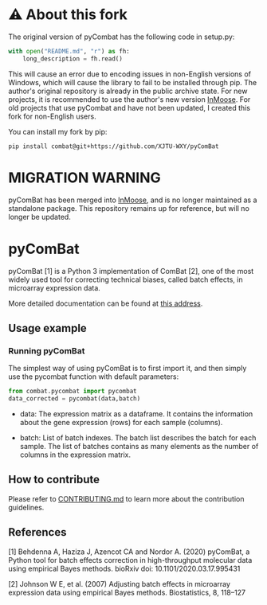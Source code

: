 # ⚠ About this fork
The original version of pyCombat has the following code in setup.py:
```python
with open("README.md", "r") as fh:
    long_description = fh.read()
```
This will cause an error due to encoding issues in non-English versions of Windows, which will cause the library to fail to be installed through pip. The author's original repository is already in the public archive state. For new projects, it is recommended to use the author's new version [InMoose](https://github.com/epigenelabs/inmoose). For old projects that use pyCombat and have not been updated, I created this fork for non-English users.

You can install my fork by pip:
```shell
pip install combat@git+https://github.com/XJTU-WXY/pyComBat
```

# MIGRATION WARNING

pyComBat has been merged into [InMoose](https://github.com/epigenelabs/inmoose), and is no
longer maintained as a standalone package.
This repository remains up for reference, but will no longer be updated.

# pyComBat

pyComBat [1] is a Python 3 implementation of ComBat [2], one of the most widely used tool for correcting technical biases, called batch effects, in microarray expression data.

More detailed documentation can be found at [this address](https://epigenelabs.github.io/pyComBat/).


## Usage example

### Running pyComBat

The simplest way of using pyComBat is to first import it, and then simply use the pycombat function with default parameters:

```python
from combat.pycombat import pycombat
data_corrected = pycombat(data,batch)
```

* data: The expression matrix as a dataframe. It contains the information about the gene expression (rows) for each sample (columns).

* batch: List of batch indexes. The batch list describes the batch for each sample. The list of batches contains as many elements as the number of columns in the expression matrix.

## How to contribute

Please refer to [CONTRIBUTING.md](https://github.com/epigenelabs/pyComBat/blob/master/CONTRIBUTING.md) to learn more about the contribution guidelines.

## References

[1] Behdenna A, Haziza J, Azencot CA and Nordor A. (2020) pyComBat, a Python tool for batch effects correction in high-throughput molecular data using empirical Bayes methods. bioRxiv doi: 10.1101/2020.03.17.995431
        
        
        
        
        
        
        
        
        
        
        
        
        
        
        
        
        
        
        
        
        
        
        
        
        
        
        
        
        
        
        
        
        
        
        
        
        
        
        
        
        
        
        
        
        
        
        
        
        
        
        
        
        
        
        
        

[2] Johnson W E, et al. (2007) Adjusting batch effects in microarray expression data using empirical Bayes methods. Biostatistics, 8, 118–127
